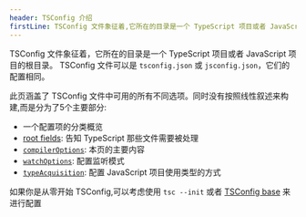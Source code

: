 ```yaml
---
header: TSConfig 介绍
firstLine: TSConfig 文件象征着,它所在的目录是一个 TypeScript 项目或者 JavaScript 项目的根目录...
---
```



TSConfig 文件象征着，它所在的目录是一个 TypeScript 项目或者 JavaScript 项目的根目录。
TSConfig 文件可以是 `tsconfig.json` 或 `jsconfig.json`，它们的配置相同。

此页涵盖了 TSConfig 文件中可用的所有不同选项。同时没有按照线性叙述来构建,而是分为了5个主要部分:

- 一个配置项的分类概览
- [root fields](#Project_Files_0): 告知 TypeScript 那些文件需要被处理
- [`compilerOptions`](#compilerOptions): 本页的主要内容
- [`watchOptions`](#watchOptions): 配置监听模式
- [`typeAcquisition`](#typeAcquisition): 配置 JavaScript 项目使用类型的方式

如果你是从零开始 TSConfig,可以考虑使用 `tsc --init` 或者 [TSConfig base](https://github.com/tsconfig/bases#centralized-recommendations-for-tsconfig-bases) 来进行配置
